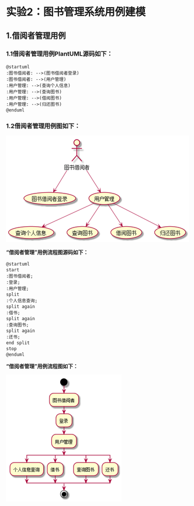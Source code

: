 # 实验2：图书管理系统用例建模
## 1.借阅者管理用例
### 1.1借阅者管理用例PlantUML源码如下：
```
@startuml
:图书借阅者: -->(图书借阅者登录)
:图书借阅者: -->(用户管理)
:用户管理: -->(查询个人信息)
:用户管理: -->(查询图书)
:用户管理: -->(借阅图书)
:用户管理: -->(归还图书)
@enduml
```
### 1.2借阅者管理用例图如下：

![](./bookBorrower.png)


**“借阅者管理”用例流程图源码如下：**
``` 
@startuml
start
:图书借阅者;
:登录;
:用户管理;
split
:个人信息查询;
split again
:借书;
split again
:查询图书;
split again
:还书;
end split
stop
@enduml
```

**“借阅者管理”用例流程图如下：**

![](./borrowerProcess.png)

